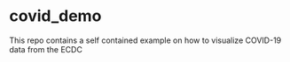 # covid_demo
This repo contains a self contained example on how to visualize COVID-19 data from the ECDC
